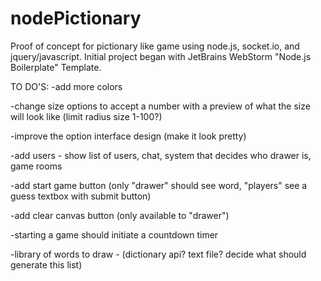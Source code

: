 nodePictionary
==============

Proof of concept for pictionary like game using node.js, socket.io, and jquery/javascript.
Initial project began with JetBrains WebStorm "Node.js Boilerplate" Template.


TO DO'S:
-add more colors

-change size options to accept a number with a preview of what the size will look like (limit radius size 1-100?)

-improve the option interface design (make it look pretty)

-add users - show list of users, chat, system that decides who drawer is, game rooms

-add start game button (only "drawer" should see word, "players" see a guess textbox with submit button)

-add clear canvas button (only available to "drawer")

-starting a game should initiate a countdown timer

-library of words to draw - (dictionary api? text file? decide what should generate this list)
